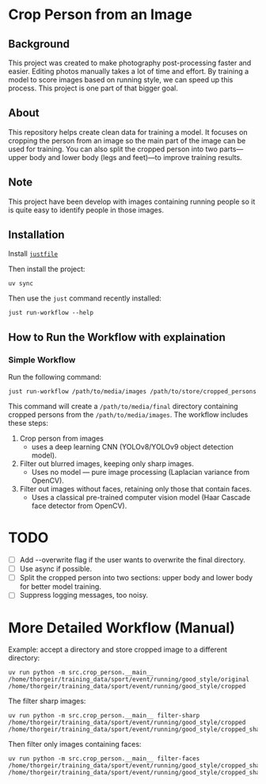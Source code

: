 # Crop Person from an Image

## Background
This project was created to make photography post-processing faster and easier. Editing photos manually takes a lot of time and effort. By training a model to score images based on running style, we can speed up this process. This project is one part of that bigger goal.

## About
This repository helps create clean data for training a model. It focuses on cropping the person from an image so the main part of the image can be used for training. You can also split the cropped person into two parts—upper body and lower body (legs and feet)—to improve training results.

## Note
This project have been develop with images containing running people so it is quite easy to identify people in those images.

## Installation

Install [`justfile`](https://github.com/casey/just)

Then install the project:
```
uv sync
```

Then use the `just` command recently installed:

```
just run-workflow --help
```

## How to Run the Workflow with explaination

### Simple Workflow
Run the following command:
```justfile
just run-workflow /path/to/media/images /path/to/store/cropped_persons
```

This command will create a `/path/to/media/final` directory containing cropped persons from the `/path/to/media/images`. The workflow includes these steps:

1. Crop person from images
    * uses a deep learning CNN (YOLOv8/YOLOv9 object detection model).
2. Filter out blurred images, keeping only sharp images.
    * Uses no model — pure image processing (Laplacian variance from OpenCV).
3. Filter out images without faces, retaining only those that contain faces.
    * Uses a classical pre-trained computer vision model (Haar Cascade face detector from OpenCV).

# TODO
- [ ] Add --overwrite flag if the user wants to overwrite the final directory.
- [ ] Use async if possible.
- [ ] Split the cropped person into two sections: upper body and lower body for better model training.
- [ ] Suppress logging messages, too noisy.

# More Detailed Workflow (Manual)

Example: accept a directory and store cropped image to a different directory:
```
uv run python -m src.crop_person.__main__ /home/thorgeir/training_data/sport/event/running/good_style/original /home/thorgeir/training_data/sport/event/running/good_style/cropped
```

The filter sharp images:
```
uv run python -m src.crop_person.__main__ filter-sharp /home/thorgeir/training_data/sport/event/running/good_style/cropped /home/thorgeir/training_data/sport/event/running/good_style/cropped_sharp
```

Then filter only images containing faces:
```
uv run python -m src.crop_person.__main__ filter-faces /home/thorgeir/training_data/sport/event/running/good_style/cropped_sharp /home/thorgeir/training_data/sport/event/running/good_style/cropped_sharp_only_with_faces
```
